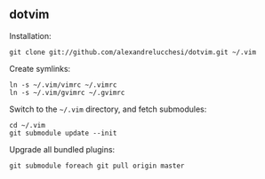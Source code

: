 ## dotvim

Installation:

    git clone git://github.com/alexandrelucchesi/dotvim.git ~/.vim

Create symlinks:

    ln -s ~/.vim/vimrc ~/.vimrc
    ln -s ~/.vim/gvimrc ~/.gvimrc

Switch to the `~/.vim` directory, and fetch submodules:

    cd ~/.vim
    git submodule update --init

Upgrade all bundled plugins:

    git submodule foreach git pull origin master

